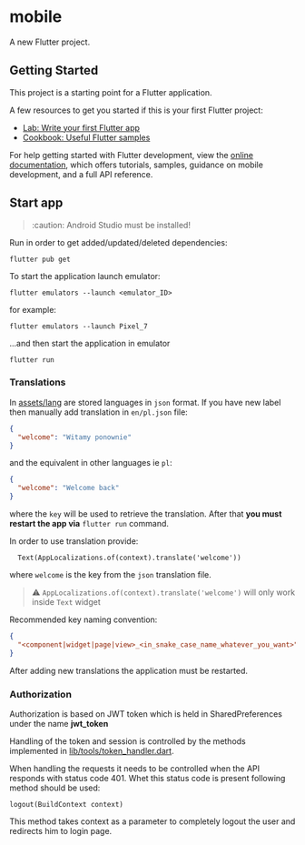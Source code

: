 # mobile

A new Flutter project.

## Getting Started

This project is a starting point for a Flutter application.

A few resources to get you started if this is your first Flutter project:

- [Lab: Write your first Flutter app](https://docs.flutter.dev/get-started/codelab)
- [Cookbook: Useful Flutter samples](https://docs.flutter.dev/cookbook)

For help getting started with Flutter development, view the
[online documentation](https://docs.flutter.dev/), which offers tutorials,
samples, guidance on mobile development, and a full API reference.

## Start app

> :caution: Android Studio must be installed!

Run in order to get added/updated/deleted dependencies:

```
flutter pub get
```

To start the application launch emulator:

```
flutter emulators --launch <emulator_ID>
```

for example:

```
flutter emulators --launch Pixel_7
```

...and then start the application in emulator

```
flutter run
```

### Translations

In [assets/lang](/assets/lang) are stored languages in `json` format.
If you have new label then manually add translation in `en/pl.json` file:

```json
{
  "welcome": "Witamy ponownie"
}
```

and the equivalent in other languages ie `pl`:

```json
{
  "welcome": "Welcome back"
}
```

where the `key` will be used to retrieve the translation.
After that **you must restart the app via** `flutter run` command.

In order to use translation provide:

```
  Text(AppLocalizations.of(context).translate('welcome'))
```

where `welcome` is the key from the `json` translation file.

> :warning: `AppLocalizations.of(context).translate('welcome')` will only work inside `Text` widget

Recommended key naming convention:

```json
{
  "<component|widget|page|view>_<in_snake_case_name_whatever_you_want>"
}
```

After adding new translations the application must be restarted.

### Authorization

Authorization is based on JWT token which is held in SharedPreferences under the name <b>jwt_token</b>

Handling of the token and session is controlled by the methods implemented in [lib/tools/token_handler.dart](/lib/tools/token_handler.dart).

When handling the requests it needs to be controlled when the API responds with status code 401.
Whet this status code is present following method should be used:

```
logout(BuildContext context)
```

This method takes context as a parameter to completely logout the user and redirects him to login page.

